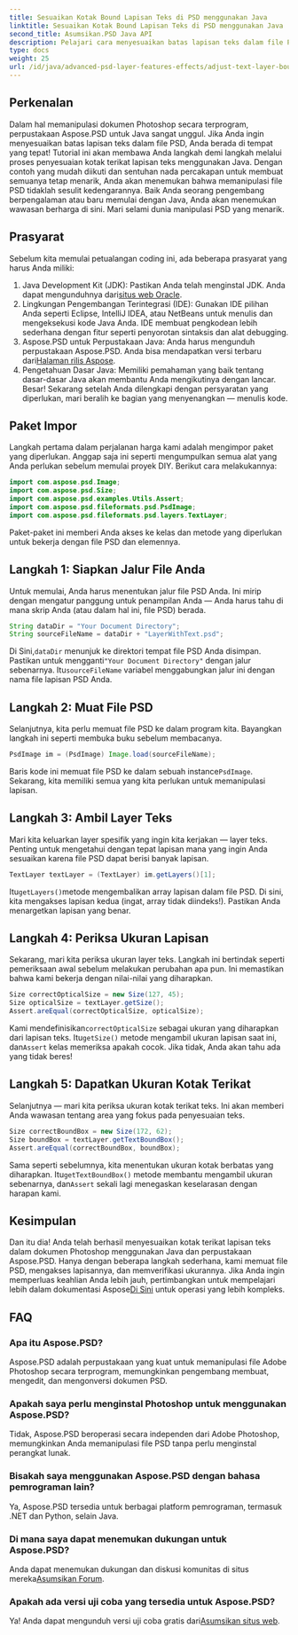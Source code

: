 ```yaml
---
title: Sesuaikan Kotak Bound Lapisan Teks di PSD menggunakan Java
linktitle: Sesuaikan Kotak Bound Lapisan Teks di PSD menggunakan Java
second_title: Asumsikan.PSD Java API
description: Pelajari cara menyesuaikan batas lapisan teks dalam file PSD menggunakan Java dengan Aspose.PSD. Panduan sederhana dengan petunjuk langkah demi langkah.
type: docs
weight: 25
url: /id/java/advanced-psd-layer-features-effects/adjust-text-layer-bound-box-psd/
---
```

## Perkenalan
Dalam hal memanipulasi dokumen Photoshop secara terprogram, perpustakaan Aspose.PSD untuk Java sangat unggul. Jika Anda ingin menyesuaikan batas lapisan teks dalam file PSD, Anda berada di tempat yang tepat! Tutorial ini akan membawa Anda langkah demi langkah melalui proses penyesuaian kotak terikat lapisan teks menggunakan Java.
Dengan contoh yang mudah diikuti dan sentuhan nada percakapan untuk membuat semuanya tetap menarik, Anda akan menemukan bahwa memanipulasi file PSD tidaklah sesulit kedengarannya. Baik Anda seorang pengembang berpengalaman atau baru memulai dengan Java, Anda akan menemukan wawasan berharga di sini. Mari selami dunia manipulasi PSD yang menarik.
## Prasyarat
Sebelum kita memulai petualangan coding ini, ada beberapa prasyarat yang harus Anda miliki:
1. Java Development Kit (JDK): Pastikan Anda telah menginstal JDK. Anda dapat mengunduhnya dari[situs web Oracle](https://www.oracle.com/java/technologies/javase-jdk11-downloads.html).
2. Lingkungan Pengembangan Terintegrasi (IDE): Gunakan IDE pilihan Anda seperti Eclipse, IntelliJ IDEA, atau NetBeans untuk menulis dan mengeksekusi kode Java Anda. IDE membuat pengkodean lebih sederhana dengan fitur seperti penyorotan sintaksis dan alat debugging.
3.  Aspose.PSD untuk Perpustakaan Java: Anda harus mengunduh perpustakaan Aspose.PSD. Anda bisa mendapatkan versi terbaru dari[Halaman rilis Aspose](https://releases.aspose.com/psd/java/). 
4. Pengetahuan Dasar Java: Memiliki pemahaman yang baik tentang dasar-dasar Java akan membantu Anda mengikutinya dengan lancar.
Besar! Sekarang setelah Anda dilengkapi dengan persyaratan yang diperlukan, mari beralih ke bagian yang menyenangkan — menulis kode.
## Paket Impor
Langkah pertama dalam perjalanan harga kami adalah mengimpor paket yang diperlukan. Anggap saja ini seperti mengumpulkan semua alat yang Anda perlukan sebelum memulai proyek DIY. Berikut cara melakukannya:
```java
import com.aspose.psd.Image;
import com.aspose.psd.Size;
import com.aspose.psd.examples.Utils.Assert;
import com.aspose.psd.fileformats.psd.PsdImage;
import com.aspose.psd.fileformats.psd.layers.TextLayer;
```
Paket-paket ini memberi Anda akses ke kelas dan metode yang diperlukan untuk bekerja dengan file PSD dan elemennya.
## Langkah 1: Siapkan Jalur File Anda
Untuk memulai, Anda harus menentukan jalur file PSD Anda. Ini mirip dengan mengatur panggung untuk penampilan Anda — Anda harus tahu di mana skrip Anda (atau dalam hal ini, file PSD) berada.

```java
String dataDir = "Your Document Directory"; 
String sourceFileName = dataDir + "LayerWithText.psd";
```
 Di Sini,`dataDir` menunjuk ke direktori tempat file PSD Anda disimpan. Pastikan untuk mengganti`"Your Document Directory"` dengan jalur sebenarnya. Itu`sourceFileName` variabel menggabungkan jalur ini dengan nama file lapisan PSD Anda.
## Langkah 2: Muat File PSD
Selanjutnya, kita perlu memuat file PSD ke dalam program kita. Bayangkan langkah ini seperti membuka buku sebelum membacanya.

```java
PsdImage im = (PsdImage) Image.load(sourceFileName);
```
 Baris kode ini memuat file PSD ke dalam sebuah instance`PsdImage`. Sekarang, kita memiliki semua yang kita perlukan untuk memanipulasi lapisan.
## Langkah 3: Ambil Layer Teks
Mari kita keluarkan layer spesifik yang ingin kita kerjakan — layer teks. Penting untuk mengetahui dengan tepat lapisan mana yang ingin Anda sesuaikan karena file PSD dapat berisi banyak lapisan.

```java
TextLayer textLayer = (TextLayer) im.getLayers()[1];
```
 Itu`getLayers()`metode mengembalikan array lapisan dalam file PSD. Di sini, kita mengakses lapisan kedua (ingat, array tidak diindeks!). Pastikan Anda menargetkan lapisan yang benar.
## Langkah 4: Periksa Ukuran Lapisan
Sekarang, mari kita periksa ukuran layer teks. Langkah ini bertindak seperti pemeriksaan awal sebelum melakukan perubahan apa pun. Ini memastikan bahwa kami bekerja dengan nilai-nilai yang diharapkan.

```java
Size correctOpticalSize = new Size(127, 45);
Size opticalSize = textLayer.getSize();
Assert.areEqual(correctOpticalSize, opticalSize);
```
 Kami mendefinisikan`correctOpticalSize` sebagai ukuran yang diharapkan dari lapisan teks. Itu`getSize()` metode mengambil ukuran lapisan saat ini, dan`Assert` kelas memeriksa apakah cocok. Jika tidak, Anda akan tahu ada yang tidak beres!
## Langkah 5: Dapatkan Ukuran Kotak Terikat
Selanjutnya — mari kita periksa ukuran kotak terikat teks. Ini akan memberi Anda wawasan tentang area yang fokus pada penyesuaian teks.

```java
Size correctBoundBox = new Size(172, 62);
Size boundBox = textLayer.getTextBoundBox();
Assert.areEqual(correctBoundBox, boundBox);
```
 Sama seperti sebelumnya, kita menentukan ukuran kotak berbatas yang diharapkan. Itu`getTextBoundBox()` metode membantu mengambil ukuran sebenarnya, dan`Assert` sekali lagi menegaskan keselarasan dengan harapan kami.
## Kesimpulan
Dan itu dia! Anda telah berhasil menyesuaikan kotak terikat lapisan teks dalam dokumen Photoshop menggunakan Java dan perpustakaan Aspose.PSD. Hanya dengan beberapa langkah sederhana, kami memuat file PSD, mengakses lapisannya, dan memverifikasi ukurannya. Jika Anda ingin memperluas keahlian Anda lebih jauh, pertimbangkan untuk mempelajari lebih dalam dokumentasi Aspose[Di Sini](https://reference.aspose.com/psd/java/) untuk operasi yang lebih kompleks.
## FAQ
### Apa itu Aspose.PSD?
Aspose.PSD adalah perpustakaan yang kuat untuk memanipulasi file Adobe Photoshop secara terprogram, memungkinkan pengembang membuat, mengedit, dan mengonversi dokumen PSD.
### Apakah saya perlu menginstal Photoshop untuk menggunakan Aspose.PSD?
Tidak, Aspose.PSD beroperasi secara independen dari Adobe Photoshop, memungkinkan Anda memanipulasi file PSD tanpa perlu menginstal perangkat lunak.
### Bisakah saya menggunakan Aspose.PSD dengan bahasa pemrograman lain?
Ya, Aspose.PSD tersedia untuk berbagai platform pemrograman, termasuk .NET dan Python, selain Java.
### Di mana saya dapat menemukan dukungan untuk Aspose.PSD?
Anda dapat menemukan dukungan dan diskusi komunitas di situs mereka[Asumsikan Forum](https://forum.aspose.com/c/psd/34).
### Apakah ada versi uji coba yang tersedia untuk Aspose.PSD?
 Ya! Anda dapat mengunduh versi uji coba gratis dari[Asumsikan situs web](https://releases.aspose.com/).